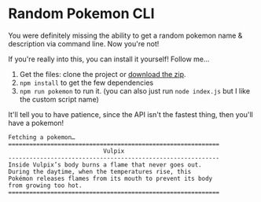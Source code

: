 Random Pokemon CLI
==================

You were definitely missing the ability to get a random pokemon name & description via command line. Now you're not!

If you're really into this, you can install it yourself! Follow me…

1. Get the files: clone the project or [download the zip](https://github.com/ryelle/random-pokemon-cli/archive/master.zip).
2. `npm install` to get the few dependencies
3. `npm run pokemon` to run it. (you can also just run `node index.js` but I like the custom script name)

It'll tell you to have patience, since the API isn't the fastest thing, then you'll have a pokemon!

```
Fetching a pokemon…
============================================================
                           Vulpix
------------------------------------------------------------
Inside Vulpix’s body burns a flame that never goes out.
During the daytime, when the temperatures rise, this
Pokémon releases flames from its mouth to prevent its body
from growing too hot.
============================================================
```

